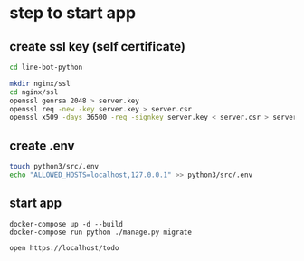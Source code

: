 # step to start app

## create ssl key (self certificate)

```bash
cd line-bot-python

mkdir nginx/ssl
cd nginx/ssl
openssl genrsa 2048 > server.key
openssl req -new -key server.key > server.csr
openssl x509 -days 36500 -req -signkey server.key < server.csr > server.crt
```

## create .env

```bash
touch python3/src/.env
echo "ALLOWED_HOSTS=localhost,127.0.0.1" >> python3/src/.env
```

## start app

```
docker-compose up -d --build
docker-compose run python ./manage.py migrate

open https://localhost/todo
```